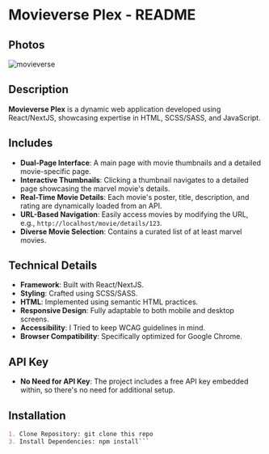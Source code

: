 # Movieverse Plex - README

## Photos
![movieverse](https://github.com/KStockton/MovieversePlex/assets/34406483/7484835e-c0f4-4121-b5c9-bc2a94bc97c2)

## Description
**Movieverse Plex** is a dynamic web application developed using React/NextJS, showcasing expertise in HTML, SCSS/SASS, and JavaScript. 

## Includes
- **Dual-Page Interface**: A main page with movie thumbnails and a detailed movie-specific page.
- **Interactive Thumbnails**: Clicking a thumbnail navigates to a detailed page showcasing the marvel movie's details.
- **Real-Time Movie Details**: Each movie's poster, title, description, and rating are dynamically loaded from an API.
- **URL-Based Navigation**: Easily access movies by modifying the URL, e.g., `http://localhost/movie/details/123`.
- **Diverse Movie Selection**: Contains a curated list of at least marvel movies.

## Technical Details
- **Framework**: Built with React/NextJS.
- **Styling**: Crafted using SCSS/SASS.
- **HTML**: Implemented using semantic HTML practices.
- **Responsive Design**: Fully adaptable to both mobile and desktop screens.
- **Accessibility**: I Tried to keep WCAG guidelines in mind.
- **Browser Compatibility**: Specifically optimized for Google Chrome.

## API Key
- **No Need for API Key**: The project includes a free API key embedded within, so there's no need for additional setup.

## Installation
```markdown
1. Clone Repository: git clone this repo
3. Install Dependencies: npm install```
